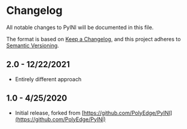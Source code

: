 # Changelog
All notable changes to PyINI will be documented in this file.

The format is based on [Keep a Changelog](https://keepachangelog.com/en/1.0.0/),
and this project adheres to [Semantic Versioning](https://semver.org/spec/v2.0.0.html).

## 2.0 - 12/22/2021
- Entirely different approach

## 1.0 - 4/25/2020
- Initial release, forked from [https://github.com/PolyEdge/PyINI](https://github.com/PolyEdge/PyINI)
